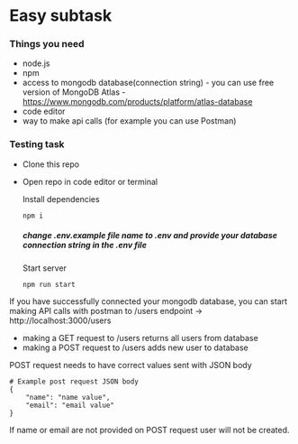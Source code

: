 # Easy subtask

### Things you need

-   node.js
-   npm
-   access to mongodb database(connection string) - you can use free version of MongoDB Atlas - https://www.mongodb.com/products/platform/atlas-database
-   code editor
-   way to make api calls (for example you can use Postman)

### Testing task

-   Clone this repo
-   Open repo in code editor or terminal

    Install dependencies

    ```
    npm i
    ```

    ##### change .env.example file name to .env and provide your database connection string in the .env file

    Start server

    ```
    npm run start
    ```

If you have successfully connected your mongodb database, you can start making API calls with postman to /users endpoint -> http://localhost:3000/users

-   making a GET request to /users returns all users from database
-   making a POST request to /users adds new user to database

POST request needs to have correct values sent with JSON body

```
# Example post request JSON body
{
    "name": "name value",
    "email": "email value"
}
```

If name or email are not provided on POST request user will not be created.
